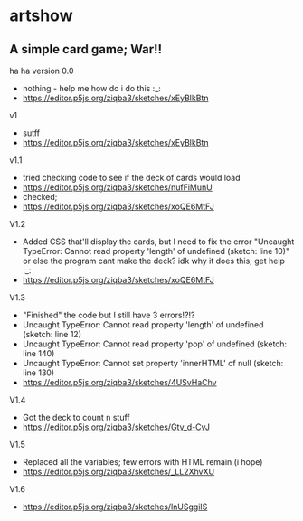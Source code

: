 # artshow

## A simple card game; War!!


ha ha version 0.0 
- nothing - help me how do i do this :_:
- https://editor.p5js.org/ziqba3/sketches/xEyBlkBtn

v1 
- sutff
- https://editor.p5js.org/ziqba3/sketches/xEyBlkBtn

v1.1 
- tried checking code to see if the deck of cards would load
- https://editor.p5js.org/ziqba3/sketches/nufFiMunU
- checked;
- https://editor.p5js.org/ziqba3/sketches/xoQE6MtFJ

V1.2
- Added CSS that'll display the cards, but I need to fix the error "Uncaught TypeError: Cannot read property 'length' of undefined (sketch: line 10)" or else the program cant make the deck? idk why it does this; get help :_:
- https://editor.p5js.org/ziqba3/sketches/xoQE6MtFJ

V1.3
- "Finished" the code but I still have 3 errors!?!?
- Uncaught TypeError: Cannot read property 'length' of undefined (sketch: line 12)
- Uncaught TypeError: Cannot read property 'pop' of undefined (sketch: line 140)
- Uncaught TypeError: Cannot set property 'innerHTML' of null (sketch: line 130)
- https://editor.p5js.org/ziqba3/sketches/4USvHaChv

V1.4 
- Got the deck to count n stuff
- https://editor.p5js.org/ziqba3/sketches/Gtv_d-CvJ

V1.5
- Replaced all the variables; few errors with HTML remain (i hope)
- https://editor.p5js.org/ziqba3/sketches/_LL2XhvXU

V1.6
- https://editor.p5js.org/ziqba3/sketches/lnUSggiIS
